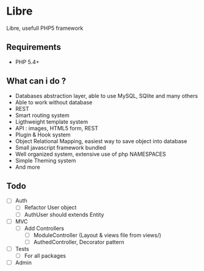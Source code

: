 # Libre
Libre, usefull PHP5 framework

## Requirements
* PHP 5.4+

## What can i do ?
* Databases abstraction layer, able to use MySQL, SQlite and many others
* Able to work without database
* REST
* Smart routing system
* Ligthweight template system
* API : images, HTML5 form, REST
* Plugin & Hook system
* Object Relational Mapping, easiest way to save object into database
* Small javascript framework bundled
* Well organized system, extensive use of php NAMESPACES
* Simple Theming system
* And more

## Todo
 - [ ] Auth
     - [ ] Refactor User object
     - [ ] AuthUser should extends Entity
 - [ ] MVC
     - [ ] Add Controllers
         - [ ] ModuleController (Layout & views file from views/)
         - [ ] AuthedController, Decorator pattern
 - [ ] Tests
     - [ ] For all packages
 - [ ] Admin
